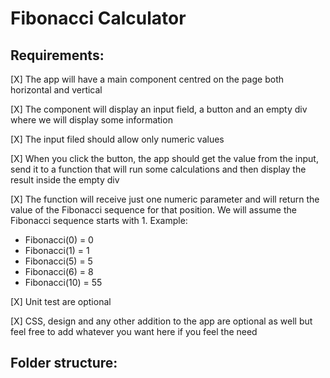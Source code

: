 # Fibonacci Calculator

## Requirements:

[X] The app will have a main component centred on the page both horizontal and vertical

[X] The component will display an input field, a button and an empty div where we will display some information

[X] The input filed should allow only numeric values

[X] When you click the button, the app should get the value from the input, send it to a function that will run some calculations and then display the result inside the empty div

[X] The function will receive just one numeric parameter and will return the value of the Fibonacci sequence for that position. We will assume the Fibonacci sequence starts with 1. Example:

- Fibonacci(0) = 0
- Fibonacci(1) = 1
- Fibonacci(5) = 5
- Fibonacci(6) = 8
- Fibonacci(10) = 55

[X] Unit test are optional

[X] CSS, design and any other addition to the app are optional as well but feel free to add whatever you want here if you feel the need

## Folder structure:
